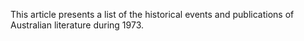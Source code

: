 This article presents a list of the historical events and publications of Australian literature during 1973.
